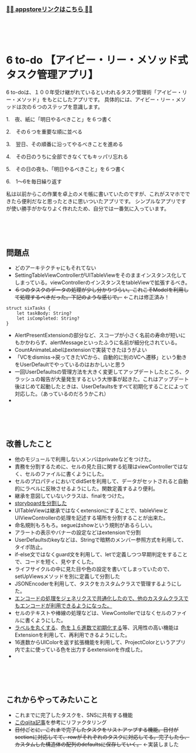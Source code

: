 ### [🙆‍♀️ appstoreリンクはこちら 🙆‍♀️](https://apps.apple.com/jp/app/6-to-do-%E3%82%A2%E3%82%A4%E3%83%93%E3%83%BC-%E3%83%AA%E3%83%BC-%E3%83%A1%E3%82%BD%E3%83%83%E3%83%89%E5%BC%8F%E3%82%BF%E3%82%B9%E3%82%AF%E7%AE%A1%E7%90%86%E3%82%A2%E3%83%97%E3%83%AA/id1555816223#?platform=iphone)

<br>
<br>
<br>

# 6 to-do 【アイビー・リー・メソッド式タスク管理アプリ‪】‬

6 to-doは、１００年受け継がれているといわれるタスク管理術「アイビー・リー・メソッド」をもとにしたアプリです。
具体的には、アイビー・リー・メソッドは次の６つのステップを意識します。


1.　夜、紙に「明日やるべきこと」を６つ書く

2.　その６つを重要な順に並べる

3.　翌日、その順番に沿ってやるべきことを進める

4.　その日のうちに全部できなくてもキッパリ忘れる

5.　その日の夜も、「明日やるべきこと」を６つ書く

6.　1〜6を毎日繰り返す


私は以前からこの作業を卓上のメモ帳に書いていたのですが、これがスマホでできたら便利だなと思ったときに思いついたアプリです。
シンプルなアプリですが使い勝手がかなりよく作れたため、自分では一番気に入っています。

<br>
<br>
<br>

## 問題点
- どのアーキテクチャにもそれてない
- SettingTableViewControllerがUITableViewをそのままインスタンス化してしまっている。viewControllerのインスタンスをtableViewで拡張するべき。
- ~~６つのタスクのデータの処理が少し分かりづらい。これこそModelを利用して処理するべきだった。下記のような感じで。~~ ←これは修正済み！
~~~
struct sixTasks {
    let taskBody: String?
    let isCompleted: String?
}
~~~
- AlertPresentExtensionの部分など、スコープが小さく名前の寿命が短いにもかかわらず、alertMessageといったふうに名前が細分化されている。
- CountAnimateLabelはextensionで実装できたほうがよい
- 「VCをdismiss→戻ってきたVCから、自動的に別のVCへ遷移」という動きをUserDefaultでやっているのはおかしいと思う
- 一回UserDefaultsの管理方法を大きく変更してアップデートしたところ、クラッシュの報告が大量発生するという大惨事が起きた。これはアップデート後はじめて起動したときは、UserDefaultsをすべて初期化することによって対応した。（あっているのだろうかこれ）
- 

<br>
<br>
<br>

## 改善したこと
- 他のモジュールで利用しないメンバはprivateなどをつけた。
- 責務を分割するために、セルの見た目に関する処理はviewControllerではなく、セルのファイルに書くようにした。
- セルのプロパティにおいてdidSetを利用して、データがセットされると自動的にラベルに反映させるようにした。関数定義するより便利。
- 継承を意図していないクラスは、finalをつけた。
- [storyboardを分割した](https://qiita.com/miyakooti/items/6d1f6368344468e49b0e)
- UITableViewは継承ではなくextensionにすることで、tableViewとUIViewControllerの処理を記述する場所を分割することが出来た。
- 命名規則もろもろ。segueはshowという規則があるらしい。
- アラートの表示やバナーの設定などはextensionで分割
- UserDefaultsのkeyなどは、Stringで暗黙のメンバー参照方式を利用して、タイポ防止。
- if-else文ではなくguard文を利用して、letで定義しつつ早期判定をすることで、コードを短く、見やすくした。
- ライフサイクルの中に見た目や色の設定を書いてしまっていたので、setUpViewsメソッドを別に定義して分割した
- JSONEncoderを利用して、タスクをカスタムクラスで管理するようにした。
- [エンコードの処理をジェネリクスで共通化したので、他のカスタムクラスでもエンコードが利用できるようになった。](https://github.com/miyakooti/myWiki/wiki/JSONEncoder.swift)
- セルのテキストや棒線の処理などは、ViewContollerではなくセルのファイルに書くようにした。
- [ラベルを丸くする](https://github.com/miyakooti/myWiki/wiki/%E6%AD%A3%E6%96%B9%E5%BD%A2%E3%81%AE%E3%83%A9%E3%83%99%E3%83%AB%E3%82%92%E5%86%86%E3%81%AB%E3%81%99%E3%82%8B)、[色を１６進数で初期化する](https://github.com/miyakooti/myWiki/wiki/6%E6%A1%81%E3%81%AE16%E9%80%B2%E6%95%B0%E3%81%A7UIColor%E3%82%92%E5%88%9D%E6%9C%9F%E5%8C%96%E3%81%99%E3%82%8B)等、汎用性の高い機能はExtensionを利用して、再利用できるようにした。
- 16進数からUIColorを返す拡張機能を利用して、ProjectColorというアプリ内で主に使っている色を出力するextensionを作成した。
- 

<br>
<br>
<br>

## これからやってみたいこと
- これまでに完了したタスクを、SNSに共有する機能
- [このqiita記事](https://qiita.com/MaShunzhe/items/ed74b48656729389a6e6)を参考にリファクタリング
- ~~日付ごとに、これまで完了したタスクをリストアップする機能。日付がsectionに対応してて、rowがそれぞれのタスクに対応してる。完了したら、カスタムした構造体の配列のdefaultsに保存していく。~~ ←実装しました

